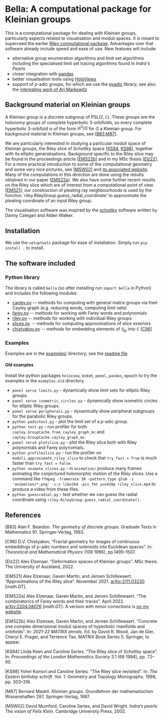 # Bella: A computational package for Kleinian groups

This is a computational package for dealing with Kleinian groups, particularly aspects related to visualisation and moduli spaces. It is meant to
superceed the earlier [Riley computational package](https://github.com/aelzenaar/riley). Advantages over that software already include speed and ease
of use. New features will include:

 - alternative group enumeration algorithms and limit set algorithms including the specialised limit set tracing algorithms found in _Indra's Pearls_
 - closer integration with [pandas](https://pandas.pydata.org/)
 - better visualisation tools using [HoloViews](https://holoviews.org/)
 - support of $`p`$-adic groups, for which we use the [pyadic](https://pypi.org/project/pyadic/) library; see also the [interesting work of Ari Markowitz](https://github.com/ariymarkowitz/Bruhat-Tits-Tree-Visualiser)


## Background material on Kleinian groups
A Kleinian group is a discrete subgroup of $` \mathrm{PSL}(2,\mathbb{C}) `$. These groups are the holonomy groups of complete hyperbolic 3-orbifolds,
so every complete hyperbolic 3-orbifold is of the form $` \mathbb{H}^3/G `$ for $` G `$ a Kleinian group. For background material in Kleinian groups, see [[B83](#B83),[M87](#M87)].

We are particularly interested in studying a particular moduli space of Kleinian groups, the Riley slice of Schottky space [[KS94](#KS94), [KS98](#KS98)], together with its elliptic
generalisations. Background specific to the Riley slice may be found in the proceedings article [[EMS22b](#EMS22b)] and in my MSc thesis [[Elz22](#Elz22)]. For a more practical
introduction to some of the computational geometry and some very nice pictures, see [[MSW02](#MSW02)] and [its associated website](http://klein.math.okstate.edu/IndrasPearls/).
Many of the computations in this direction are done using the results obtained in our paper [[EMS22a](#EMS22a)].
We also have some further recent results on the Riley slice which are of interest from a computational point of view [[EMS21](#EMS21)]; our construction of pleating ray neighbourhoods
is used by the function `riley.RileyGroup.guess_radial_coordinate' to approximate the pleating coordinate of an input Riley group.

The visualisation software was inspired by the [schottky](https://github.com/dannycalegari/schottky) software written by Danny Calegari and Alden Walker.


## Installation
We use the `setuptools` package for ease of installation. Simply run `pip install .` to install.

## The software included

### Python library
The library is called `bella` (so after installing run `import bella` in Python) and includes the following modules:
 * [cayley.py](bella/cayley.py) -- methods for computing with general matrix groups via their Cayley graph (e.g. reducing words, computing limit sets)
 * [farey.py](bella/farey.py) -- methods for working with Farey words and polynomials
 * [riley.py](bella/riley.py) -- methods for working with individual Riley groups
 * [slices.py](bella/slices.py) -- methods for computing approximations of slice exteriors
 * [chistyakov.py](bella/chistyakov.py) -- methods for embedding elements of $` \mathbb{Q}_p `$ into $` \mathbb{C} `$ [[C96](#C96)]


### Examples
Examples are in the [examples/](examples/) directory; see the [readme file](examples/README.md)

#### Old examples
Install the python packages `holoview`, `bokeh`, `panel`, `pandas`, `mpmath` to try the examples in the `examples.old` directory.

 - `panel serve limits.py` - dynamically show limit sets for elliptic Riley groups.
 - `panel serve isometric_circles.py` - dynamically show isometric circles for elliptic Riley groups.
 - `panel serve peripherals.py` - dynamically show peripheral subgroups for the parabolic Riley groups.
 - `python padictest.py` - plot the limit set of a $`p`$-adic group.
 - `python test.py` - run profiler for both `cayley.GroupCache.free_cayley_graph_mc` and `cayley.GroupCache.cayley_graph_mc`.
 - `panel serve plotslice.py` - plot the Riley slice both with Riley polynomials and Farey polynomials.
 - `python profileslice.py`  - run the profiler on `moduli.approximate_riley_slice` to check that `try_fast = True` is much faster than `try_fast = False`.
 - `python animate_slices.py` - in `animation/` produce many frames animating the conjectured holomorphic motion of the Riley slices. Use a
    command like `ffmpeg -framerate 30 -pattern_type glob -i 'animation/*.png' -c:v libx264 -pix_fmt yuv420p riley_slice.mp4` to produce a video from these files.
 - `python guessradial.py` - test whether we can guess the radial coordinate using `riley.RileyGroup.guess_radial_coordinate()`.

## References
<a id="B88">[B83]</a>
Alan F. Beardon. *The geometry of discrete groups*. Graduate Texts in Mathematics 91. Springer-Verlag, 1983.

<a id="C96">[C96]</a>
D.V. Chistyakov, “Fractal geometry for images of continuous embeddings of p-adic numbers and solenoids into Euclidean spaces”. In: *Theoretical and Mathematical Physics* (109 1996), pp.1495–1507.

<a id="Elz22">[Elz22]</a>
Alex Elzenaar. “Deformation spaces of Kleinian groups”. MSc thesis. The University of Auckland, 2022.

<a id="EMS21">[EMS21]</a>
Alex Elzenaar, Gaven Martin, and Jeroen Schillewaert. “Approximations of the Riley slice”. November 2021. [arXiv:2111.03230](https://arxiv.org/abs/2111.03230) [math.GT].

<a id="EMS22a">[EMS22a]</a>
Alex Elzenaar, Gaven Martin, and Jeroen Schillewaert. “The combinatorics of Farey words and their traces”. April 2022. [arXiv:2204.08076](https://arxiv.org/abs/2204.08076) [math.GT]. A version with minor corrections is [on my website](https://aelzenaar.github.io/farey/farey.pdf).

<a id="EMS22b">[EMS22b]</a>
Alex Elzenaar, Gaven Martin, and Jeroen Schillewaert. “Concrete one complex dimensional moduli spaces of hyperbolic manifolds and orbifolds”. In: <i>2021-22 MATRIX annals</i>. Ed. by David R. Wood, Jan de Gier, Cheryl E. Prager, and Terrence Tao. MATRIX Book Series 5. Springer, to appear.

<a id="KS94">[KS94]</a>
Linda Keen and Caroline Series. “The Riley slice of Schottky space”. In: *Proceedings of the London Mathematics Society* 3.1 (69 1994), pp. 72–90.

<a id="KS98">[KS98]</a>
Yohei Komori and Caroline Series. “The Riley slice revisited”. In: *The Epstein birthday schrift*. Vol. 1. Geometry and Topology Monographs. 1998, pp. 303–316.

<a id="M87">[M87]</a>
Bernard Maskit. *Kleinian groups*. Grundlehren der mathematischen Wissenshaften 287. Springer-Verlag, 1987.

<a id="MSW02">[MSW02]</a>
David Mumford, Caroline Series, and David Wright. *Indra’s pearls: The vision of Felix Klein*. Cambridge University Press, 2002.
